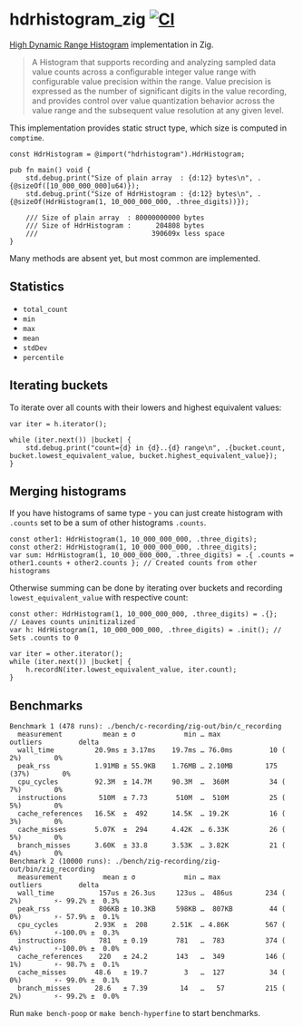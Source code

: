 # hdrhistogram_zig [![CI](https://github.com/floatdrop/hdrhistogram_zig/actions/workflows/ci.yaml/badge.svg)](https://github.com/floatdrop/hdrhistogram_zig/actions/workflows/ci.yaml)

[High Dynamic Range Histogram](https://github.com/HdrHistogram/HdrHistogram) implementation in Zig.

> A Histogram that supports recording and analyzing sampled data value counts
> across a configurable integer value range with configurable value precision
> within the range. Value precision is expressed as the number of significant
> digits in the value recording, and provides control over value quantization
> behavior across the value range and the subsequent value resolution at any
> given level.

This implementation provides static struct type, which size is computed in
`comptime`.

```zig
const HdrHistogram = @import("hdrhistogram").HdrHistogram;

pub fn main() void {
    std.debug.print("Size of plain array  : {d:12} bytes\n", .{@sizeOf([10_000_000_000]u64)});
    std.debug.print("Size of HdrHistogram : {d:12} bytes\n", .{@sizeOf(HdrHistogram(1, 10_000_000_000, .three_digits))});

    /// Size of plain array  : 80000000000 bytes
    /// Size of HdrHistogram :      204808 bytes
    ///                            390609x less space
}
```

Many methods are absent yet, but most common are implemented.

## Statistics

 - `total_count`
 - `min`
 - `max`
 - `mean`
 - `stdDev`
 - `percentile`

## Iterating buckets

To iterate over all counts with their lowers and highest equivalent values:

```zig
var iter = h.iterator();

while (iter.next()) |bucket| {
    std.debug.print("count={d} in {d}..{d} range\n", .{bucket.count, bucket.lowest_equivalent_value, bucket.highest_equivalent_value});
}
```

## Merging histograms

If you have histograms of same type - you can just create histogram with `.counts` set to be a sum of other histograms `.counts`.

```zig
const other1: HdrHistogram(1, 10_000_000_000, .three_digits);
const other2: HdrHistogram(1, 10_000_000_000, .three_digits);
var sum: HdrHistogram(1, 10_000_000_000, .three_digits) = .{ .counts = other1.counts + other2.counts }; // Created counts from other histograms
```

Otherwise summing can be done by iterating over buckets and recording `lowest_equivalent_value` with respective count:

```zig
const other: HdrHistogram(1, 10_000_000_000, .three_digits) = .{};     // Leaves counts uninitizalized
var h: HdrHistogram(1, 10_000_000_000, .three_digits) = .init(); // Sets .counts to 0

var iter = other.iterator();
while (iter.next()) |bucket| {
    h.recordN(iter.lowest_equivalent_value, iter.count);
}
```

## Benchmarks

```
Benchmark 1 (478 runs): ./bench/c-recording/zig-out/bin/c_recording
  measurement          mean ± σ            min … max           outliers         delta
  wall_time          20.9ms ± 3.17ms    19.7ms … 76.0ms         10 ( 2%)        0%
  peak_rss           1.91MB ± 55.9KB    1.76MB … 2.10MB        175 (37%)        0%
  cpu_cycles         92.3M  ± 14.7M     90.3M  …  360M          34 ( 7%)        0%
  instructions        510M  ± 7.73       510M  …  510M          25 ( 5%)        0%
  cache_references   16.5K  ±  492      14.5K  … 19.2K          16 ( 3%)        0%
  cache_misses       5.07K  ±  294      4.42K  … 6.33K          26 ( 5%)        0%
  branch_misses      3.60K  ± 33.8      3.53K  … 3.82K          21 ( 4%)        0%
Benchmark 2 (10000 runs): ./bench/zig-recording/zig-out/bin/zig_recording
  measurement          mean ± σ            min … max           outliers         delta
  wall_time           157us ± 26.3us     123us …  486us        234 ( 2%)        ⚡- 99.2% ±  0.3%
  peak_rss            806KB ± 10.3KB     598KB …  807KB         44 ( 0%)        ⚡- 57.9% ±  0.1%
  cpu_cycles         2.93K  ±  208      2.51K  … 4.86K         567 ( 6%)        ⚡-100.0% ±  0.3%
  instructions        781   ± 0.19       781   …  783          374 ( 4%)        ⚡-100.0% ±  0.0%
  cache_references    220   ± 24.2       143   …  349          146 ( 1%)        ⚡- 98.7% ±  0.1%
  cache_misses       48.6   ± 19.7         3   …  127           34 ( 0%)        ⚡- 99.0% ±  0.1%
  branch_misses      28.6   ± 7.39        14   …   57          215 ( 2%)        ⚡- 99.2% ±  0.0%
```

Run `make bench-poop` or `make bench-hyperfine` to start benchmarks.
